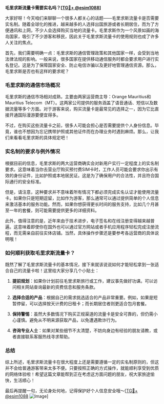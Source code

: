**毛里求斯流量卡需要实名吗？[[TG💪+ @esim1088](https://t.me/s/esim1088)]**

大家好呀！今天咱们来聊聊一个很多人都关心的话题——毛里求斯流量卡是否需要实名制。随着全球化的推进，越来越多的人选择出国旅游或者长期居住，而为了方便通讯和上网，不少人会选择购买当地的流量卡。毛里求斯作为一个风景如画的海岛国家，吸引了不少游客和移民，因此关于毛里求斯流量卡的使用规则也成了许多人关注的焦点。

首先，我们需要明确一点：毛里求斯的通信管理政策和其他国家一样，会受到当地法律法规的影响。一般来说，很多国家在提供移动通信服务时都会要求用户进行实名登记。这是为了保障国家安全、防止电信诈骗以及更好地管理通信资源。那么，毛里求斯是否也有这样的要求呢？

### 毛里求斯的通信市场概况

毛里求斯的通信市场相对成熟，主要由两家运营商主导：Orange Mauritius和Mauritius Telecom（MT）。这两家公司提供的服务涵盖了语音通话、短信以及数据流量等多个方面。对于游客来说，购买流量卡是最常见的选择之一，因为它比直接开通国际漫游要便宜得多。

不过，在购买这些流量卡之前，很多人可能会担心是否需要提供个人身份信息。毕竟，谁也不想因为忘记携带护照或其他证件而在办理业务时遇到麻烦。那么，让我们来看看毛里求斯的具体规定吧！

### 实名制的要求与例外情况

根据目前的信息，毛里求斯的两大运营商确实会对新用户实行一定程度上的实名制要求。这意味着当你去营业厅购买预付费SIM卡时，工作人员可能会要求你出示有效的身份证件，比如护照或本地居民证。这是为了确保用户的合法性，并且符合国际通行的安全标准。

但是，请注意，这种要求并不意味着所有情况下都必须完成实名认证才能使用流量卡。如果你只是短期逗留，比如作为游客，那么通常可以通过提供简单的个人信息来激活基本的服务功能。然而，如果你想获得更长时间的服务支持，比如几个月甚至一年的套餐，则可能需要提供更多的详细资料。

此外，值得注意的是，近年来由于技术进步，电子签名和在线注册变得越来越普遍。这意味着即使你在国外也可以通过官方网站或者手机应用程序轻松完成注册流程，而无需亲自前往实体店铺。当然，具体操作步骤还是要参考各运营商的具体说明哦！

### 如何顺利获取毛里求斯流量卡？

既然了解了毛里求斯流量卡的基本情况，接下来就该说说如何才能轻松拿到一张适合自己的流量卡啦！这里给大家分享几个小贴士：

1. **提前规划**：如果你计划前往毛里求斯旅行或工作，建议事先做好功课。可以访问相关网站查询最新的资费信息和服务条款。
   
2. **选择合适的产品**：根据自己的需求挑选适合的产品非常重要。例如，如果是短暂停留，可以选择按天计费的日租卡；而长期居住者则更适合包月套餐。

3. **保持警惕**：虽然大多数情况下购买正规渠道的流量卡是安全可靠的，但仍需小心谨慎。避免从不明来源获取产品，以免遭遇欺诈行为。

4. **咨询专业人士**：如果对某些细节不太清楚，不妨向身边有经验的朋友请教，或者直接联系客服热线寻求帮助。

### 总结

综上所述，毛里求斯流量卡在很大程度上还是需要遵循一定的实名制原则的，但这并不会给普通游客带来太多不便。只要按照正确的方式操作，就能顺利享受到优质的网络体验啦！希望这篇文章能帮到正在考虑这方面问题的朋友，祝大家旅途愉快，生活顺心！

最后再提醒一句，无论身处何地，记得保护好个人信息安全哦～[[TG💪+ @esim1088](https://t.me/s/esim1088) ![Image](https://i.postimg.cc/4NQfJmqS/Snipaste-2025-05-13-00-14-12.png)]